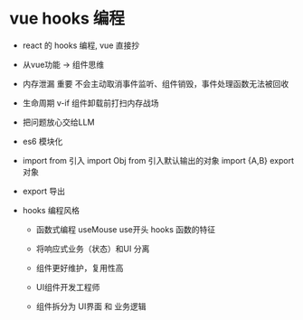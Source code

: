 # vue hooks 编程

- react 的 hooks 编程, vue 直接抄
- 从vue功能 -> 组件思维
- 内存泄漏 重要
  不会主动取消事件监听、组件销毁，事件处理函数无法被回收
- 生命周期 v-if 组件卸载前打扫内存战场
- 把问题放心交给LLM


- es6 模块化
 - import from 引入
   import Obj from  引入默认输出的对象
   import {A,B}  export 对象
 - export 导出

- hooks 编程风格
  - 函数式编程
    useMouse  use开头  hooks 函数的特征

  - 将响应式业务（状态）和UI 分离
  - 组件更好维护，复用性高
  - UI组件开发工程师
  - 组件拆分为 UI界面 和 业务逻辑

